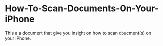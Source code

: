 # How-To-Scan-Documents-On-Your-iPhone
This a a document that give you insight on how to scan doucment(s) on your iPhone. 

